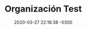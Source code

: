 ---
# Se usará un layout propio para este tipo de contenido, reservando
# el layout post por si es necesario realizar anuncios en su momento.
layout: organizacion

# Datos obligatorios para Jekyll
# NOTA: title se mapeará a lo que en la planilla es Organización
title:  "Organización Test"
date:   2020-03-27 22:18:38 -0300

# Datos obligatorios
departamento: "Montevideo"
barrio: "Colón"
actividades: "Olla"
necesidades: "Muchas"
telefono_contacto: "099 111 222"
direccion: "Avenida Siempreviva 742"

# Datos opcionales
otros_contactos: "test@test.com"
horario: "10:00 a 12:00"
aclaraciones: "Esta es una olla de test"
cuenta_bancaria: "BROU 111111111111-00001"
---